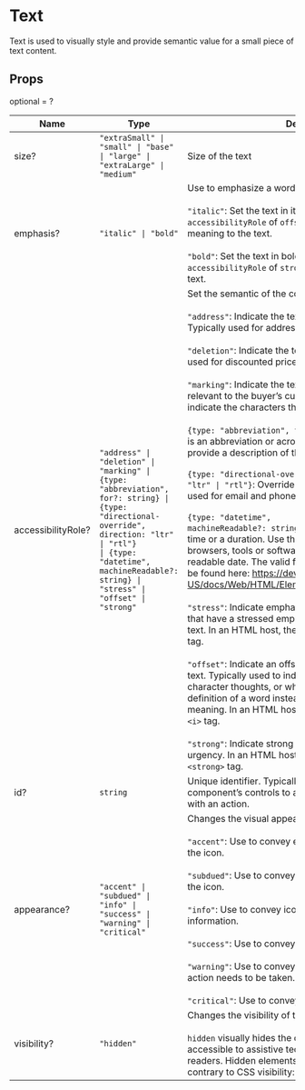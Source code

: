 # Text

Text is used to visually style and provide semantic value for a small piece of text
content.

## Props
optional = ?

| Name | Type | Description |
| --- | --- | --- |
| size? | <code>"extraSmall" &#124; "small" &#124; "base" &#124; "large" &#124; "extraLarge" &#124; "medium"</code> | Size of the text |
| emphasis? | <code>"italic" &#124; "bold"</code> | Use to emphasize a word or a group of words.<br /><br /><code>"italic"</code>: Set the text in italic. Combine with an `accessibilityRole` of `offset` or `stress` to add more meaning to the text.<br /><br /><code>"bold"</code>: Set the text in bold. Combine with an `accessibilityRole` of `strong` to add more meaning to the text. |
| accessibilityRole? | <code>"address" &#124; "deletion" &#124; "marking" &#124; {type: "abbreviation", for?: string} &#124; {type: "directional-override", direction: "ltr" &#124; "rtl"} &#124; {type: "datetime", machineReadable?: string} &#124; "stress" &#124; "offset" &#124; "strong"</code> | Set the semantic of the component’s content<br /><br /><code>"address"</code>: Indicate the text is contact information. Typically used for addresses.<br /><br /><code>"deletion"</code>: Indicate the text has been deleted. Typically used for discounted prices.<br /><br /><code>"marking"</code>: Indicate the text is marked or highlighted and relevant to the buyer’s current action. Typically used to indicate the characters that matched a search query.<br /><br /><code>{type: "abbreviation", for?: string}</code>: Indicate the text is an abbreviation or acronym. Use the `for` option to provide a description of the abbreviation.<br /><br /><code>{type: "directional-override", direction: "ltr" &#124; "rtl"}</code>: Override the text directionality. Typically used for email and phone numbers.<br /><br /><code>{type: "datetime", machineReadable?: string}</code>: Indicate the text is a date, a time or a duration. Use the `machineReadable` option to help browsers, tools or software understand the human-readable date. The valid format for `machineReadable` can be found here: https://developer.mozilla.org/en-US/docs/Web/HTML/Element/time#Valid_datetime_Values<br /><br /><code>"stress"</code>: Indicate emphatic stress. Typically for words that have a stressed emphasis compared to surrounding text. In an HTML host, the text will be rendered in a `<em>` tag.<br /><br /><code>"offset"</code>: Indicate an offset from the normal prose of the text. Typically used to indicate a foreign word, fictional character thoughts, or when the text refers to the definition of a word instead of representing its semantic meaning. In an HTML host, the text will be rendered in a `<i>` tag.<br /><br /><code>"strong"</code>: Indicate strong importance, seriousness, or urgency. In an HTML host, the text will be rendered in a `<strong>` tag. |
| id? | <code>string</code> | Unique identifier. Typically used as a target for another component’s controls to associate an accessible label with an action. |
| appearance? | <code>"accent" &#124; "subdued" &#124; "info" &#124; "success" &#124; "warning" &#124; "critical"</code> | Changes the visual appearance<br /><br /><code>"accent"</code>: Use to convey emphasis and draw attention to the icon.<br /><br /><code>"subdued"</code>: Use to convey a subdued or disabled state for the icon.<br /><br /><code>"info"</code>: Use to convey icon is informative or has information.<br /><br /><code>"success"</code>: Use to convey a successful interaction.<br /><br /><code>"warning"</code>: Use to convey something needs attention or an action needs to be taken.<br /><br /><code>"critical"</code>: Use to convey a problem has arisen. |
| visibility? | <code>"hidden"</code> | Changes the visibility of the element.<br /><br />`hidden` visually hides the component while keeping it accessible to assistive technology, such as screen readers. Hidden elements don't take any visual space contrary to CSS visibility: hidden; |